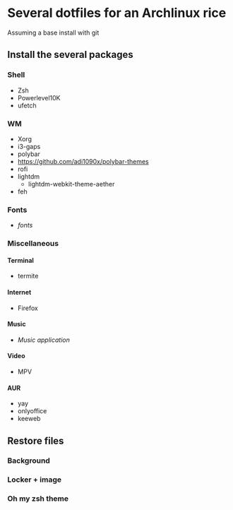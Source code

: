# Several dotfiles for an Archlinux rice
Assuming a base install with git

## Install the several packages 
### Shell
* Zsh
 * Powerlevel10K 
* ufetch
### WM
* Xorg
* i3-gaps
* polybar
 * https://github.com/adi1090x/polybar-themes
* rofi
* lightdm
  * lightdm-webkit-theme-aether
* feh
### Fonts
* *fonts*
### Miscellaneous
#### Terminal
* termite
#### Internet
* Firefox
#### Music
* *Music application*
#### Video
* MPV
#### AUR
* yay
* onlyoffice
* keeweb


## Restore files
### Background
### Locker + image
### Oh my zsh theme
